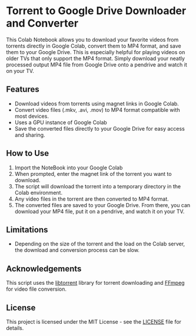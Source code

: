 # Torrent to Google Drive Downloader and Converter

This Colab Notebook allows you to download your favorite videos from torrents directly in Google Colab, convert them to MP4 format, and save them to your Google Drive. This is especially helpful for playing videos on older TVs that only support the MP4 format. Simply download your neatly processed output MP4 file from Google Drive onto a pendrive and watch it on your TV.

## Features

- Download videos from torrents using magnet links in Google Colab.
- Convert video files (.mkv, .avi, .mov) to MP4 format compatible with most devices.
- Uses a GPU instance of Google Colab
- Save the converted files directly to your Google Drive for easy access and sharing.

## How to Use

1. Import the NoteBook into your Google Colab
2. When prompted, enter the magnet link of the torrent you want to download.
3. The script will download the torrent into a temporary directory in the Colab environment.
4. Any video files in the torrent are then converted to MP4 format.
5. The converted files are saved to your Google Drive. From there, you can download your MP4 file, put it on a pendrive, and watch it on your TV.

## Limitations

- Depending on the size of the torrent and the load on the Colab server, the download and conversion process can be slow.

## Acknowledgements

This script uses the [libtorrent](https://www.libtorrent.org/) library for torrent downloading and [FFmpeg](https://ffmpeg.org/) for video file conversion.

## License

This project is licensed under the MIT License - see the [LICENSE](LICENSE) file for details.
